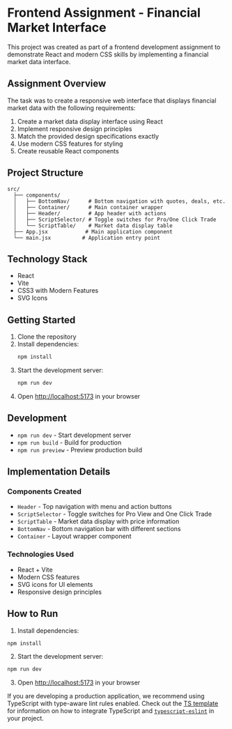 # Frontend Assignment - Financial Market Interface

This project was created as part of a frontend development assignment to demonstrate React and modern CSS skills by implementing a financial market data interface.

## Assignment Overview

The task was to create a responsive web interface that displays financial market data with the following requirements:

1. Create a market data display interface using React
2. Implement responsive design principles
3. Match the provided design specifications exactly
4. Use modern CSS features for styling
5. Create reusable React components

## Project Structure

```
src/
  ├── components/
  │   ├── BottomNav/      # Bottom navigation with quotes, deals, etc.
  │   ├── Container/      # Main container wrapper
  │   ├── Header/         # App header with actions
  │   ├── ScriptSelector/ # Toggle switches for Pro/One Click Trade
  │   └── ScriptTable/    # Market data display table
  ├── App.jsx            # Main application component
  └── main.jsx          # Application entry point
```

## Technology Stack

- React
- Vite
- CSS3 with Modern Features
- SVG Icons

## Getting Started

1. Clone the repository
2. Install dependencies:
   ```bash
   npm install
   ```
3. Start the development server:
   ```bash
   npm run dev
   ```
4. Open [http://localhost:5173](http://localhost:5173) in your browser

## Development

- `npm run dev` - Start development server
- `npm run build` - Build for production
- `npm run preview` - Preview production build

## Implementation Details

### Components Created

- `Header` - Top navigation with menu and action buttons
- `ScriptSelector` - Toggle switches for Pro View and One Click Trade
- `ScriptTable` - Market data display with price information
- `BottomNav` - Bottom navigation bar with different sections
- `Container` - Layout wrapper component

### Technologies Used

- React + Vite
- Modern CSS features
- SVG icons for UI elements
- Responsive design principles

## How to Run

1. Install dependencies:

```bash
npm install
```

2. Start the development server:

```bash
npm run dev
```

3. Open [http://localhost:5173](http://localhost:5173) in your browser

If you are developing a production application, we recommend using TypeScript with type-aware lint rules enabled. Check out the [TS template](https://github.com/vitejs/vite/tree/main/packages/create-vite/template-react-ts) for information on how to integrate TypeScript and [`typescript-eslint`](https://typescript-eslint.io) in your project.
